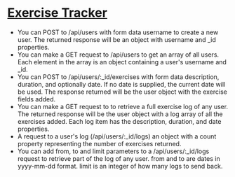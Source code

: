 # [Exercise Tracker](https://www.freecodecamp.org/learn/apis-and-microservices/apis-and-microservices-projects/exercise-tracker)
* You can POST to /api/users with form data username to create a new user. The returned response will be an object with username and _id properties.
* You can make a GET request to /api/users to get an array of all users. Each element in the array is an object containing a user's username and _id.
* You can POST to /api/users/:_id/exercises with form data description, duration, and optionally date. If no date is supplied, the current date will be used. The response returned will be the user object with the exercise fields added.
* You can make a GET request to to retrieve a full exercise log of any user. The returned response will be the user object with a log array of all the exercises added. Each log item has the description, duration, and date properties.
* A request to a user's log (/api/users/:_id/logs) an object with a count property representing the number of exercises returned.
* You can add from, to and limit parameters to a /api/users/:_id/logs request to retrieve part of the log of any user. from and to are dates in yyyy-mm-dd format. limit is an integer of how many logs to send back.
